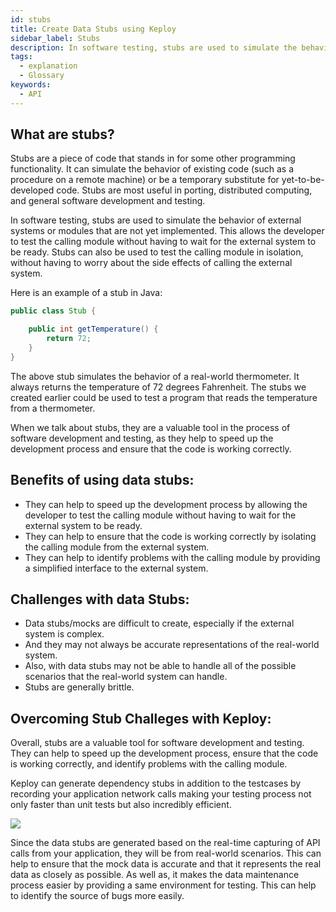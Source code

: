 ```yaml
---
id: stubs
title: Create Data Stubs using Keploy
sidebar_label: Stubs
description: In software testing, stubs are used to simulate the behavior of external systems or modules that are not yet implemented.
tags:
  - explanation
  - Glossary
keywords:
  - API
---
```


## What are stubs?

Stubs are a piece of code that stands in for some other programming functionality. It can simulate the behavior of existing code (such as a procedure on a remote machine) or be a temporary substitute for yet-to-be-developed code. Stubs are most useful in porting, distributed computing, and general software development and testing.

In software testing, stubs are used to simulate the behavior of external systems or modules that are not yet implemented. This allows the developer to test the calling module without having to wait for the external system to be ready. Stubs can also be used to test the calling module in isolation, without having to worry about the side effects of calling the external system.

Here is an example of a stub in Java:

```java
public class Stub {

    public int getTemperature() {
        return 72;
    }
}
```

The above stub simulates the behavior of a real-world thermometer. It always returns the temperature of 72 degrees Fahrenheit. The stubs we created earlier could be used to test a program that reads the temperature from a thermometer.

When we talk about stubs, they are a valuable tool in the process of software development and testing, as they help to speed up the development process and ensure that the code is working correctly.

## Benefits of using data stubs:

- They can help to speed up the development process by allowing the developer to test the calling module without having to wait for the external system to be ready.
- They can help to ensure that the code is working correctly by isolating the calling module from the external system.
- They can help to identify problems with the calling module by providing a simplified interface to the external system.

## Challenges with data Stubs:

- Data stubs/mocks are difficult to create, especially if the external system is complex.
- And they may not always be accurate representations of the real-world system.
- Also, with data stubs may not be able to handle all of the possible scenarios that the real-world system can handle.
- Stubs are generally brittle.

## Overcoming Stub Challeges with Keploy:

Overall, stubs are a valuable tool for software development and testing. They can help to speed up the development process, ensure that the code is working correctly, and identify problems with the calling module.

Keploy can generate dependency stubs in addition to the testcases by recording your application network calls making your testing process not only faster than unit tests but also incredibly efficient.

<img src="https://keploy.io/docs/gif/record-replay.gif?raw=true"/>

Since the data stubs are generated based on the real-time capturing of API calls from your application, they will be from real-world scenarios. This can help to ensure that the mock data is accurate and that it represents the real data as closely as possible. As well as, it makes the data maintenance process easier by providing a same environment for testing. This can help to identify the source of bugs more easily.
